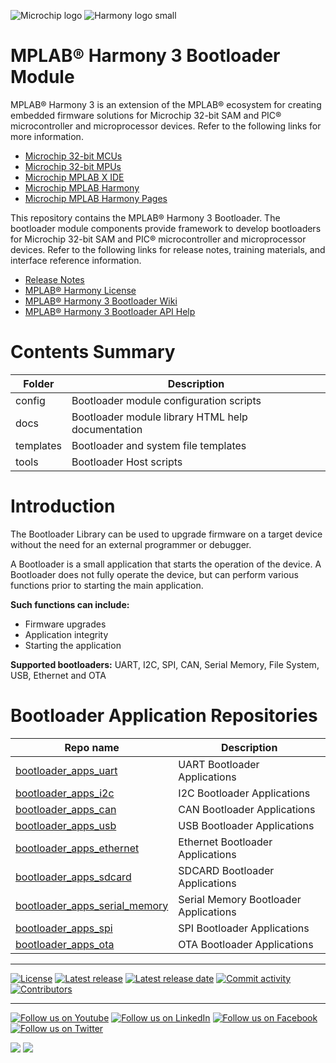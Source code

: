 ﻿![Microchip logo](https://raw.githubusercontent.com/wiki/Microchip-MPLAB-Harmony/Microchip-MPLAB-Harmony.github.io/images/microchip_logo.png)
![Harmony logo small](https://raw.githubusercontent.com/wiki/Microchip-MPLAB-Harmony/Microchip-MPLAB-Harmony.github.io/images/microchip_mplab_harmony_logo_small.png)

# MPLAB® Harmony 3 Bootloader Module

MPLAB® Harmony 3 is an extension of the MPLAB® ecosystem for creating
embedded firmware solutions for Microchip 32-bit SAM and PIC® microcontroller
and microprocessor devices. Refer to the following links for more information.

- [Microchip 32-bit MCUs](https://www.microchip.com/design-centers/32-bit)
- [Microchip 32-bit MPUs](https://www.microchip.com/design-centers/32-bit-mpus)
- [Microchip MPLAB X IDE](https://www.microchip.com/mplab/mplab-x-ide)
- [Microchip MPLAB Harmony](https://www.microchip.com/mplab/mplab-harmony)
- [Microchip MPLAB Harmony Pages](https://microchip-mplab-harmony.github.io/)

This repository contains the MPLAB® Harmony 3 Bootloader. The bootloader module
components provide framework to develop bootloaders for Microchip 32-bit SAM and PIC® microcontroller
and microprocessor devices. Refer to the following links for release notes, training materials,
and interface reference information.

- [Release Notes](./release_notes.md)
- [MPLAB® Harmony License](mplab_harmony_license.md)
- [MPLAB® Harmony 3 Bootloader Wiki](https://github.com/Microchip-MPLAB-Harmony/bootloader/wiki)
- [MPLAB® Harmony 3 Bootloader API Help](https://microchip-mplab-harmony.github.io/bootloader)

# Contents Summary

| Folder    | Description                                                |
|-----------|------------------------------------------------------------|
| config    | Bootloader module configuration scripts                    |
| docs      | Bootloader module library HTML help documentation          |
| templates | Bootloader and system file templates                       |
| tools     | Bootloader Host scripts                                    |

# Introduction

The Bootloader Library can be used to upgrade firmware on a target device without the need for an external programmer or debugger.

A Bootloader is a small application that starts the operation of the device. A Bootloader does not fully operate the device, but can perform various functions prior to starting the main application.

**Such functions can include:**
- Firmware upgrades
- Application integrity
- Starting the application

**Supported bootloaders:** UART, I2C, SPI, CAN, Serial Memory, File System, USB, Ethernet and OTA 

# Bootloader Application Repositories

| Repo name                                                                                                 | Description                     |
|-----------------------------------------------------------------------------------------------------------|---------------------------------|
| [bootloader_apps_uart](https://github.com/Microchip-MPLAB-Harmony/bootloader_apps_uart)                   | UART Bootloader Applications    |
| [bootloader_apps_i2c](https://github.com/Microchip-MPLAB-Harmony/bootloader_apps_i2c)                     | I2C Bootloader Applications     |
| [bootloader_apps_can](https://github.com/Microchip-MPLAB-Harmony/bootloader_apps_can)                     | CAN Bootloader Applications     |
| [bootloader_apps_usb](https://github.com/Microchip-MPLAB-Harmony/bootloader_apps_usb)                     | USB Bootloader Applications     |
| [bootloader_apps_ethernet](https://github.com/Microchip-MPLAB-Harmony/bootloader_apps_ethernet)           | Ethernet Bootloader Applications|
| [bootloader_apps_sdcard](https://github.com/Microchip-MPLAB-Harmony/bootloader_apps_sdcard)               | SDCARD Bootloader Applications  |
| [bootloader_apps_serial_memory](https://github.com/Microchip-MPLAB-Harmony/bootloader_apps_serial_memory) | Serial Memory Bootloader Applications  |
| [bootloader_apps_spi](https://github.com/Microchip-MPLAB-Harmony/bootloader_apps_spi)                     | SPI Bootloader Applications     |
| [bootloader_apps_ota](https://github.com/Microchip-MPLAB-Harmony/bootloader_apps_ota)                     | OTA Bootloader Applications     |

____

[![License](https://img.shields.io/badge/license-Harmony%20license-orange.svg)](https://github.com/Microchip-MPLAB-Harmony/bootloader/blob/master/mplab_harmony_license.md)
[![Latest release](https://img.shields.io/github/release/Microchip-MPLAB-Harmony/bootloader.svg)](https://github.com/Microchip-MPLAB-Harmony/bootloader/releases/latest)
[![Latest release date](https://img.shields.io/github/release-date/Microchip-MPLAB-Harmony/bootloader.svg)](https://github.com/Microchip-MPLAB-Harmony/bootloader/releases/latest)
[![Commit activity](https://img.shields.io/github/commit-activity/y/Microchip-MPLAB-Harmony/bootloader.svg)](https://github.com/Microchip-MPLAB-Harmony/bootloader/graphs/commit-activity)
[![Contributors](https://img.shields.io/github/contributors-anon/Microchip-MPLAB-Harmony/bootloader.svg)]()

____

[![Follow us on Youtube](https://img.shields.io/badge/Youtube-Follow%20us%20on%20Youtube-red.svg)](https://www.youtube.com/user/MicrochipTechnology)
[![Follow us on LinkedIn](https://img.shields.io/badge/LinkedIn-Follow%20us%20on%20LinkedIn-blue.svg)](https://www.linkedin.com/company/microchip-technology)
[![Follow us on Facebook](https://img.shields.io/badge/Facebook-Follow%20us%20on%20Facebook-blue.svg)](https://www.facebook.com/microchiptechnology/)
[![Follow us on Twitter](https://img.shields.io/twitter/follow/MicrochipTech.svg?style=social)](https://twitter.com/MicrochipTech)

[![](https://img.shields.io/github/stars/Microchip-MPLAB-Harmony/core.svg?style=social)]()
[![](https://img.shields.io/github/watchers/Microchip-MPLAB-Harmony/core.svg?style=social)]()


